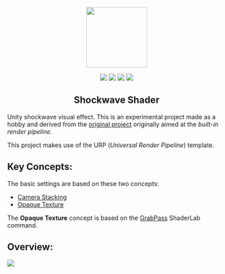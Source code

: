 <p align="center">
<img src="https://github.com/SlideZero/icons-logos/blob/main/Unity/unity-tab-square-white.png" width="140"/>
</p>

<p align="center">
<img src="https://img.shields.io/badge/Unity-2020.1.2-lightgrey"/> <img src="https://img.shields.io/badge/Template-URP-green"/> <img src="https://img.shields.io/badge/Feature-Shader_Graph-blue"/> <img src="https://img.shields.io/badge/Status-Experimental-red"/>
</p>

<h2 align="center">Shockwave Shader</h2>

Unity shockwave visual effect. This is an experimental project made as a hobby and derived from the [original project](https://github.com/SlideZero/shockwave-shader) originally aimed at the <em>built-in render pipeline.</em>

This project makes use of the URP (<em>Universal Render Pipeline</em>) template.

## Key Concepts:

The basic settings are based on these two concepts:
- [Camera Stacking](https://docs.unity3d.com/Packages/com.unity.render-pipelines.universal@7.2/manual/camera-stacking.html)
- [Opaque Texture](https://docs.unity3d.com/Packages/com.unity.render-pipelines.universal@7.1/manual/universalrp-asset.html)

The <b>Opaque Texture</b> concept is based on the [GrabPass](https://docs.unity3d.com/Manual/SL-GrabPass.html) ShaderLab command.

## Overview:

<img src="https://zesdev-resources.s3.amazonaws.com/urp-shockwave-shader.gif"/>
